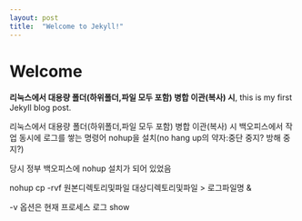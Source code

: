```yaml
---
layout: post
title:  "Welcome to Jekyll!"
---
```


# Welcome

**리눅스에서 대용량 폴더(하위폴더,파일 모두 포함) 병합 이관(복사) 시**, this is my first Jekyll blog post.

리눅스에서 대용량 폴더(하위폴더,파일 모두 포함) 병합 이관(복사) 시 백오피스에서 작업 동시에 로그를 쌓는 명령어
nohup을 설치(no hang up의 약자:중단 중지? 방해 중지?) 

당시 정부 백오피스에 nohup 설치가 되어 있었음

nohup cp -rvf 원본디렉토리및파일 대상디렉토리및파일 > 로그파일명 & 

-v 옵션은 현재 프로세스 로그 show


